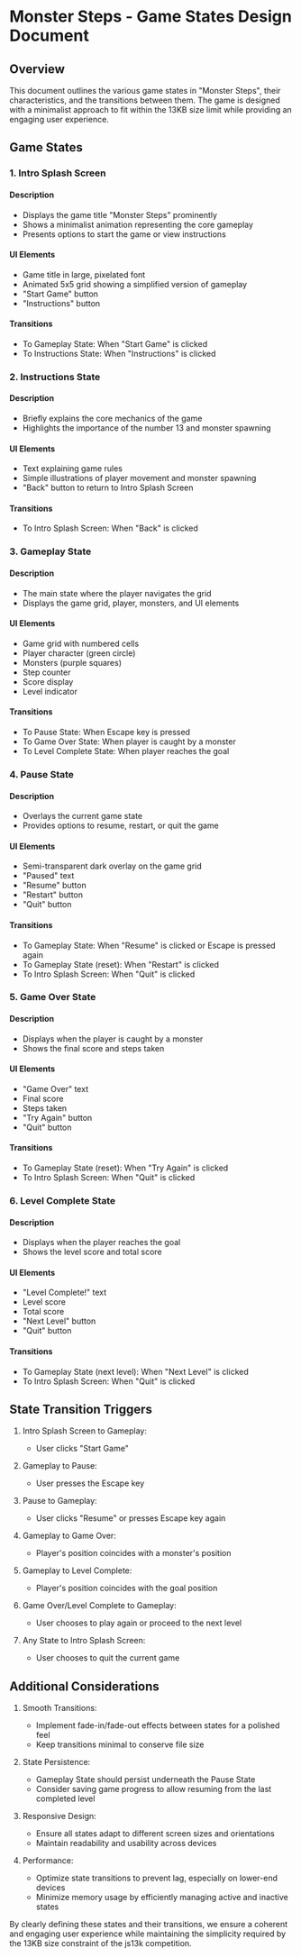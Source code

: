# Monster Steps - Game States Design Document

## Overview
This document outlines the various game states in "Monster Steps", their characteristics, and the transitions between them. The game is designed with a minimalist approach to fit within the 13KB size limit while providing an engaging user experience.

## Game States

### 1. Intro Splash Screen

#### Description
- Displays the game title "Monster Steps" prominently
- Shows a minimalist animation representing the core gameplay
- Presents options to start the game or view instructions

#### UI Elements
- Game title in large, pixelated font
- Animated 5x5 grid showing a simplified version of gameplay
- "Start Game" button
- "Instructions" button

#### Transitions
- To Gameplay State: When "Start Game" is clicked
- To Instructions State: When "Instructions" is clicked

### 2. Instructions State

#### Description
- Briefly explains the core mechanics of the game
- Highlights the importance of the number 13 and monster spawning

#### UI Elements
- Text explaining game rules
- Simple illustrations of player movement and monster spawning
- "Back" button to return to Intro Splash Screen

#### Transitions
- To Intro Splash Screen: When "Back" is clicked

### 3. Gameplay State

#### Description
- The main state where the player navigates the grid
- Displays the game grid, player, monsters, and UI elements

#### UI Elements
- Game grid with numbered cells
- Player character (green circle)
- Monsters (purple squares)
- Step counter
- Score display
- Level indicator

#### Transitions
- To Pause State: When Escape key is pressed
- To Game Over State: When player is caught by a monster
- To Level Complete State: When player reaches the goal

### 4. Pause State

#### Description
- Overlays the current game state
- Provides options to resume, restart, or quit the game

#### UI Elements
- Semi-transparent dark overlay on the game grid
- "Paused" text
- "Resume" button
- "Restart" button
- "Quit" button

#### Transitions
- To Gameplay State: When "Resume" is clicked or Escape is pressed again
- To Gameplay State (reset): When "Restart" is clicked
- To Intro Splash Screen: When "Quit" is clicked

### 5. Game Over State

#### Description
- Displays when the player is caught by a monster
- Shows the final score and steps taken

#### UI Elements
- "Game Over" text
- Final score
- Steps taken
- "Try Again" button
- "Quit" button

#### Transitions
- To Gameplay State (reset): When "Try Again" is clicked
- To Intro Splash Screen: When "Quit" is clicked

### 6. Level Complete State

#### Description
- Displays when the player reaches the goal
- Shows the level score and total score

#### UI Elements
- "Level Complete!" text
- Level score
- Total score
- "Next Level" button
- "Quit" button

#### Transitions
- To Gameplay State (next level): When "Next Level" is clicked
- To Intro Splash Screen: When "Quit" is clicked

## State Transition Triggers

1. Intro Splash Screen to Gameplay:
   - User clicks "Start Game"

2. Gameplay to Pause:
   - User presses the Escape key

3. Pause to Gameplay:
   - User clicks "Resume" or presses Escape key again

4. Gameplay to Game Over:
   - Player's position coincides with a monster's position

5. Gameplay to Level Complete:
   - Player's position coincides with the goal position

6. Game Over/Level Complete to Gameplay:
   - User chooses to play again or proceed to the next level

7. Any State to Intro Splash Screen:
   - User chooses to quit the current game

## Additional Considerations

1. Smooth Transitions:
   - Implement fade-in/fade-out effects between states for a polished feel
   - Keep transitions minimal to conserve file size

2. State Persistence:
   - Gameplay State should persist underneath the Pause State
   - Consider saving game progress to allow resuming from the last completed level

3. Responsive Design:
   - Ensure all states adapt to different screen sizes and orientations
   - Maintain readability and usability across devices

4. Performance:
   - Optimize state transitions to prevent lag, especially on lower-end devices
   - Minimize memory usage by efficiently managing active and inactive states

By clearly defining these states and their transitions, we ensure a coherent and engaging user experience while maintaining the simplicity required by the 13KB size constraint of the js13k competition.